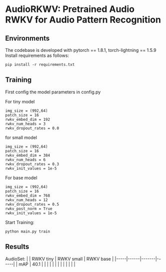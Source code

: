 # AudioRKWV: Pretrained Audio RWKV for Audio Pattern Recognition

## Environments
The codebase is developed with pytorch == 1.8.1, torch-lightning == 1.5.9
Install requirements as follows:
```
pip install -r requirements.txt
```

## Training 
First config the model parameters in config.py

For tiny model
```
img_size = (992,64)
patch_size = 16
rwkv_embed_dim = 192
rwkv_num_heads = 3
rwkv_dropout_rates = 0.0
```

for small model
```
img_size = (992,64)
patch_size = 16
rwkv_embed_dim = 384
rwkv_num_heads = 6
rwkv_dropout_rates = 0.3
rwkv_init_values = 1e-5
```

For base model
```
img_size = (992,64)
patch_size = 16
rwkv_embed_dim = 768
rwkv_num_heads = 12
rwkv_dropout_rates = 0.5
rwkv_post_norm = True
rwkv_init_values = 1e-5
```

Start Training:
```
python main.py train
```

## Results
AudioSet: 
|     | RWKV tiny | RWKV small | RWKV base |
|-----|------|-------|------|
| mAP | 40.1  |      |      |
|      |       |      |      |
|      |       |      |      |

